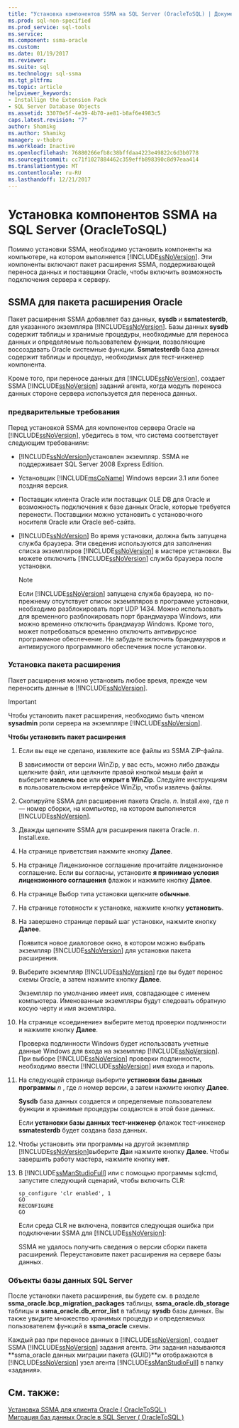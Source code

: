 ```yaml
---
title: "Установка компонентов SSMA на SQL Server (OracleToSQL) | Документы Microsoft"
ms.prod: sql-non-specified
ms.prod_service: sql-tools
ms.service: 
ms.component: ssma-oracle
ms.custom: 
ms.date: 01/19/2017
ms.reviewer: 
ms.suite: sql
ms.technology: sql-ssma
ms.tgt_pltfrm: 
ms.topic: article
helpviewer_keywords:
- Installign the Extension Pack
- SQL Server Database Objects
ms.assetid: 33070e5f-4e39-4b70-ae81-b8af6e4983c5
caps.latest.revision: "7"
author: Shamikg
ms.author: Shamikg
manager: v-thobro
ms.workload: Inactive
ms.openlocfilehash: 76880266efb8c38bffdaa4223e49822c6d3b0778
ms.sourcegitcommit: cc71f1027884462c359effb898390c8d97eaa414
ms.translationtype: MT
ms.contentlocale: ru-RU
ms.lasthandoff: 12/21/2017
---
```

# <a name="installing-ssma-components-on-sql-server-oracletosql"></a>Установка компонентов SSMA на SQL Server (OracleToSQL)
Помимо установки SSMA, необходимо установить компоненты на компьютере, на котором выполняется [!INCLUDE[ssNoVersion](../../includes/ssnoversion_md.md)]. Эти компоненты включают пакет расширения SSMA, поддерживающей переноса данных и поставщики Oracle, чтобы включить возможность подключения сервера к серверу.  
  
## <a name="ssma-for-oracle-extension-pack"></a>SSMA для пакета расширения Oracle  
Пакет расширения SSMA добавляет баз данных, **sysdb** и **ssmatesterdb**, для указанного экземпляра [!INCLUDE[ssNoVersion](../../includes/ssnoversion_md.md)]. Базы данных **sysdb** содержит таблицы и хранимые процедуры, необходимые для переноса данных и определяемые пользователем функции, позволяющие воссоздавать Oracle системные функции. **Ssmatesterdb** база данных содержит таблицы и процедур, необходимых для тест-инженер компонента.  
  
Кроме того, при переносе данных для [!INCLUDE[ssNoVersion](../../includes/ssnoversion_md.md)], создает SSMA [!INCLUDE[ssNoVersion](../../includes/ssnoversion_md.md)] заданий агента, когда модуль переноса данных стороне сервера используется для переноса данных.  
  
### <a name="prerequisites"></a>предварительные требования  
Перед установкой SSMA для компонентов сервера Oracle на [!INCLUDE[ssNoVersion](../../includes/ssnoversion_md.md)], убедитесь в том, что система соответствует следующим требованиям:  
  
-   [!INCLUDE[ssNoVersion](../../includes/ssnoversion_md.md)]установлен экземпляр. SSMA не поддерживает SQL Server 2008 Express Edition.  
  
-   Установщик [!INCLUDE[msCoName](../../includes/msconame_md.md)] Windows версии 3.1 или более поздняя версия.  
  
-   Поставщик клиента Oracle или поставщик OLE DB для Oracle и возможность подключения к базе данных Oracle, которые требуется перенести. Поставщики можно установить с установочного носителя Oracle или Oracle веб-сайта.  
  
-   [!INCLUDE[ssNoVersion](../../includes/ssnoversion_md.md)] Во время установки, должна быть запущена служба браузера. Эти сведения используются для заполнения списка экземпляров [!INCLUDE[ssNoVersion](../../includes/ssnoversion_md.md)] в мастере установки. Вы можете отключить [!INCLUDE[ssNoVersion](../../includes/ssnoversion_md.md)] служба браузера после установки.  
  
    > [!NOTE]  
    > Если [!INCLUDE[ssNoVersion](../../includes/ssnoversion_md.md)] запущена служба браузера, но по-прежнему отсутствует список экземпляров в программе установки, необходимо разблокировать порт UDP 1434. Можно использовать для временного разблокировать порт брандмауэра Windows, или можно временно отключить брандмауэр Windows. Кроме того, может потребоваться временно отключить антивирусное программное обеспечение. Не забудьте включить брандмауэров и антивирусного программного обеспечения после установки.  
  
### <a name="installing-the-extension-pack"></a>Установка пакета расширения  
Пакет расширения можно установить любое время, прежде чем переносить данные в [!INCLUDE[ssNoVersion](../../includes/ssnoversion_md.md)].  
  
> [!IMPORTANT]  
> Чтобы установить пакет расширения, необходимо быть членом **sysadmin** роли сервера на экземпляре [!INCLUDE[ssNoVersion](../../includes/ssnoversion_md.md)].  
  
**Чтобы установить пакет расширения**  
  
1.  Если вы еще не сделано, извлеките все файлы из SSMA ZIP-файла.  
  
    В зависимости от версии WinZip, у вас есть, можно либо дважды щелкните файл, или щелкните правой кнопкой мыши файл и выберите **извлечь все** или **открыт в WinZip**. Следуйте инструкциям в пользовательском интерфейсе WinZip, чтобы извлечь файлы.  
  
2.  Скопируйте SSMA для расширения пакета Oracle. *n*. Install.exe, где  *n*  — номер сборки, на компьютер, на котором выполняется [!INCLUDE[ssNoVersion](../../includes/ssnoversion_md.md)].  
  
3.  Дважды щелкните SSMA для расширения пакета Oracle. *n*. Install.exe.  
  
4.  На странице приветствия нажмите кнопку **Далее**.  
  
5.  На странице Лицензионное соглашение прочитайте лицензионное соглашение. Если вы согласны, установите **я принимаю условия лицензионного соглашения** флажок и нажмите кнопку **Далее**.  
  
6.  На странице Выбор типа установки щелкните **обычные**.  
  
7.  На странице готовности к установке, нажмите кнопку **установить**.  
  
8.  На завершено странице первый шаг установки, нажмите кнопку **Далее**.  
  
    Появится новое диалоговое окно, в котором можно выбрать экземпляр [!INCLUDE[ssNoVersion](../../includes/ssnoversion_md.md)] для установки пакета расширения.  
  
9. Выберите экземпляр [!INCLUDE[ssNoVersion](../../includes/ssnoversion_md.md)] где вы будет перенос схемы Oracle, а затем нажмите кнопку **Далее**.  
  
    Экземпляр по умолчанию имеет имя, совпадающее с именем компьютера. Именованные экземпляры будут следовать обратную косую черту и имя экземпляра.  
  
10. На странице «соединение» выберите метод проверки подлинности и нажмите кнопку **Далее**.  
  
    Проверка подлинности Windows будет использовать учетные данные Windows для входа на экземпляр [!INCLUDE[ssNoVersion](../../includes/ssnoversion_md.md)]. При выборе [!INCLUDE[ssNoVersion](../../includes/ssnoversion_md.md)] проверки подлинности, необходимо ввести [!INCLUDE[ssNoVersion](../../includes/ssnoversion_md.md)] имя входа и пароль.  
  
11. На следующей странице выберите **установки базы данных программы**  *n* , где  *n*  номер версии, а затем нажмите кнопку **Далее**.  
  
    **Sysdb** база данных создается и определяемые пользователем функции и хранимые процедуры создаются в этой базе данных.  
  
    Если **установки базы данных тест-инженер** флажок тест-инженер **ssmatesterdb** будет создана база данных.  
  
12. Чтобы установить эти программы на другой экземпляр [!INCLUDE[ssNoVersion](../../includes/ssnoversion_md.md)]выберите **Да**и нажмите кнопку **Далее**. Чтобы завершить работу мастера, нажмите кнопку **нет**.  
  
13. В [!INCLUDE[ssManStudioFull](../../includes/ssmanstudiofull_md.md)] или с помощью программы sqlcmd, запустите следующий сценарий, чтобы включить CLR:  
  
    ```  
    sp_configure 'clr enabled', 1  
    GO  
    RECONFIGURE  
    GO  
    ```  
    Если среда CLR не включена, появится следующая ошибка при подключении SSMA для [!INCLUDE[ssNoVersion](../../includes/ssnoversion_md.md)]:  
  
    SSMA не удалось получить сведения о версии сборки пакета расширений. Переустановите пакет расширения на сервере базы данных.  
  
### <a name="sql-server-database-objects"></a>Объекты базы данных SQL Server  
После установки пакета расширения, вы будете см. в разделе **ssma_oracle.bcp_migration_packages** таблицы, **ssma_oracle.db_storage** таблицы и **ssma_oracle.db_error_list** в таблицу **sysdb** базы данных. Вы также увидите множество хранимых процедур и определяемых пользователем функций в **ssma_oracle** схемы.  
  
Каждый раз при переносе данных в [!INCLUDE[ssNoVersion](../../includes/ssnoversion_md.md)], создает SSMA [!INCLUDE[ssNoVersion](../../includes/ssnoversion_md.md)] задания агента. Эти задания называются **ssma_oracle данных миграции пакета {GUID}**и отображаются в [!INCLUDE[ssNoVersion](../../includes/ssnoversion_md.md)] узел агента [!INCLUDE[ssManStudioFull](../../includes/ssmanstudiofull_md.md)] в папку «задания».  
  
## <a name="see-also"></a>См. также:  
[Установка SSMA для клиента Oracle &#40; OracleToSQL &#41;](../../ssma/oracle/installing-ssma-for-oracle-client-oracletosql.md)  
[Миграция баз данных Oracle в SQL Server &#40; OracleToSQL &#41;](../../ssma/oracle/migrating-oracle-databases-to-sql-server-oracletosql.md)  
  
